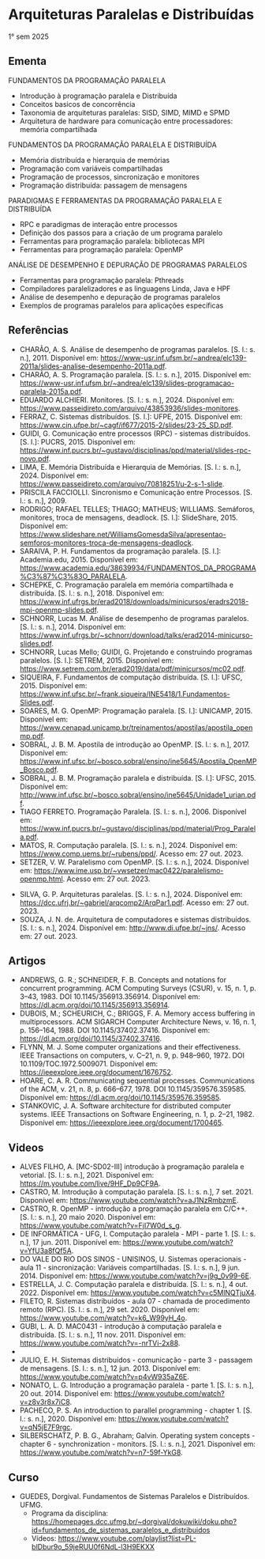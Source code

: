 # Arquiteturas Paralelas e Distribuídas

1° sem 2025

## Ementa

FUNDAMENTOS DA PROGRAMAÇÃO PARALELA

* Introdução à programação paralela e Distribuída
* Conceitos basicos de concorrência
* Taxonomia de arquiteturas paralelas: SISD, SIMD, MIMD e SPMD
* Arquitetura de hardware para comunicação entre processadores: memória compartilhada

FUNDAMENTOS DA PROGRAMAÇÃO PARALELA E DISTRIBUÍDA

* Memória distribuída e hierarquia de memórias
* Programação com variáveis compartilhadas
* Programação de processos, sincronização e monitores
* Programação distribuída: passagem de mensagens

PARADIGMAS E FERRAMENTAS DA PROGRAMAÇÃO PARALELA E DISTRIBUÍDA

* RPC e paradigmas de interação entre processos
* Definição dos passos para a criação de um programa paralelo
* Ferramentas para programação paralela: bibliotecas MPI
* Ferramentas para programação paralela: OpenMP

ANÁLISE DE DESEMPENHO E DEPURAÇÃO DE PROGRAMAS PARALELOS

* Ferramentas para programação paralela: Pthreads
* Compiladores paralelizadores e as linguagens Linda, Java e HPF
* Análise de desempenho e depuração de programas paralelos
* Exemplos de programas paralelos para aplicações específicas

## Referências

* CHARÃO, A. S. Análise de desempenho de programas paralelos. [S. l.: s. n.], 2011. Disponível em: https://www-usr.inf.ufsm.br/~andrea/elc139-2011a/slides-analise-desempenho-2011a.pdf.
* CHARÃO, A. S. Programação paralela. [S. l.: s. n.], 2015. Disponível em: https://www-usr.inf.ufsm.br/~andrea/elc139/slides-programacao-paralela-2015a.pdf.
* EDUARDO ALCHIERI. Monitores. [S. l.: s. n.], 2024. Disponível em: https://www.passeidireto.com/arquivo/43853936/slides-monitores.
* FERRAZ, C. Sistemas distribuídos. [S. l.]: UFPE, 2015. Disponível em: https://www.cin.ufpe.br/~cagf/if677/2015-2/slides/23-25_SD.pdf.
* GUIDI, G. Comunicação entre processos (RPC) - sistemas distribuídos. [S. l.]: PUCRS, 2015. Disponível em: https://www.inf.pucrs.br/~gustavo/disciplinas/ppd/material/slides-rpc-novo.pdf.
* LIMA, E. Memória Distribuída e Hierarquia de Memórias. [S. l.: s. n.], 2024. Disponível em: https://www.passeidireto.com/arquivo/70818251/u-2-s-1-slide.
* PRISCILA FACCIOLLI. Sincronismo e Comunicação entre Processos. [S. l.: s. n.], 2009.
* RODRIGO; RAFAEL TELLES; THIAGO; MATHEUS; WILLIAMS. Semáforos, monitores, troca de mensagens, deadlock. [S. l.]: SlideShare, 2015. Disponível em: https://www.slideshare.net/WilliamsGomesdaSilva/apresentao-semforos-monitores-troca-de-mensagens-deadlock.
* SARAIVA, P. H. Fundamentos da programação paralela. [S. l.]: Academia.edu, 2015. Disponível em: https://www.academia.edu/38639934/FUNDAMENTOS_DA_PROGRAMA%C3%87%C3%83O_PARALELA.
* SCHEPKE, C. Programação paralela em memória compartilhada e distribuída. [S. l.: s. n.], 2018. Disponível em: https://www.inf.ufrgs.br/erad2018/downloads/minicursos/eradrs2018-mpi-openmp-slides.pdf.
* SCHNORR, Lucas M. Análise de desempenho de programas paralelos. [S. l.: s. n.], 2014. Disponível em: https://www.inf.ufrgs.br/~schnorr/download/talks/erad2014-minicurso-slides.pdf.
* SCHNORR, Lucas Mello; GUIDI, G. Projetando e construindo programas paralelos. [S. l.]: SETREM, 2015. Disponível em: https://www.setrem.com.br/erad2019/data/pdf/minicursos/mc02.pdf.
* SIQUEIRA, F. Fundamentos de computação distribuída. [S. l.]: UFSC, 2015. Disponível em: https://www.inf.ufsc.br/~frank.siqueira/INE5418/1.Fundamentos-Slides.pdf.
* SOARES, M. G. OpenMP: Programação paralela. [S. l.]: UNICAMP, 2015. Disponível em: https://www.cenapad.unicamp.br/treinamentos/apostilas/apostila_openmp.pdf.
* SOBRAL, J. B. M. Apostila de introdução ao OpenMP. [S. l.: s. n.], 2017. Disponível em: https://www.inf.ufsc.br/~bosco.sobral/ensino/ine5645/Apostila_OpenMP_Bosco.pdf.
* SOBRAL, J. B. M. Programação paralela e distribuída. [S. l.]: UFSC, 2015. Disponível em: http://www.inf.ufsc.br/~bosco.sobral/ensino/ine5645/Unidade1_urian.pdf.
* TIAGO FERRETO. Programação Paralela. [S. l.: s. n.], 2006. Disponível em: https://www.inf.pucrs.br/~gustavo/disciplinas/ppd/material/Prog_Paralela.pdf.
* MATOS, R. Computação paralela. [S. l.: s. n.], 2024. Disponível em: https://www.comp.uems.br/~rubens/ppd/. Acesso em: 27 out. 2023.
* SETZER, V. W. Paralelismo com OpenMP. [S. l.: s. n.], 2024. Disponível em: https://www.ime.usp.br/~vwsetzer/mac0422/paralelismo-openmp.html. Acesso em: 27 out. 2023.
- SILVA, G. P. Arquiteturas paralelas. [S. l.: s. n.], 2024. Disponível em: https://dcc.ufrj.br/~gabriel/arqcomp2/ArqPar1.pdf. Acesso em: 27 out. 2023.
- SOUZA, J. N. de. Arquitetura de computadores e sistemas distribuídos. [S. l.: s. n.], 2024. Disponível em: http://www.di.ufpe.br/~jns/. Acesso em: 27 out. 2023.

## Artigos

* ANDREWS, G. R.; SCHNEIDER, F. B. Concepts and notations for concurrent programming. ACM Computing Surveys (CSUR), v. 15, n. 1, p. 3–43, 1983. DOI 10.1145/356913.356914. Disponível em: https://dl.acm.org/doi/10.1145/356913.356914.
* DUBOIS, M.; SCHEURICH, C.; BRIGGS, F. A. Memory access buffering in multiprocessors. ACM SIGARCH Computer Architecture News, v. 16, n. 1, p. 156–164, 1988. DOI 10.1145/37402.37416. Disponível em: https://dl.acm.org/doi/10.1145/37402.37416.
* FLYNN, M. J. Some computer organizations and their effectiveness. IEEE Transactions on computers, v. C–21, n. 9, p. 948–960, 1972. DOI 10.1109/TOC.1972.5009071. Disponível em: https://ieeexplore.ieee.org/document/1676752.
* HOARE, C. A. R. Communicating sequential processes. Communications of the ACM, v. 21, n. 8, p. 666–677, 1978. DOI 10.1145/359576.359585. Disponível em: https://dl.acm.org/doi/10.1145/359576.359585.
* STANKOVIC, J. A. Software architecture for distributed computer systems. IEEE Transactions on Software Engineering, n. 1, p. 2–21, 1982. Disponível em: https://ieeexplore.ieee.org/document/1700465.

## Videos

* ALVES FILHO, A. [MC-SD02-III] introdução à programação paralela e vetorial. [S. l.: s. n.], 2021. Disponível em: https://m.youtube.com/live/9HF_Dp9CF9A.
* CASTRO, M. Introdução à computação paralela. [S. l.: s. n.], 7 set. 2021. Disponível em: https://www.youtube.com/watch?v=aJ1NzRmbzmE.
* CASTRO, R. OpenMP - introdução a programação paralela em C/C++. [S. l.: s. n.], 20 maio 2020. Disponível em: https://www.youtube.com/watch?v=FjI7W0d_s_g.
* DE INFORMÁTICA - UFG, I. Computação paralela - MPI - parte 1. [S. l.: s. n.], 17 jun. 2011. Disponível em: https://www.youtube.com/watch?v=YfU3a8fQf5A.
* DO VALE DO RIO DOS SINOS - UNISINOS, U. Sistemas operacionais - aula 11 - sincronização: Variáveis compartilhadas. [S. l.: s. n.], 9 jun. 2014. Disponível em: https://www.youtube.com/watch?v=j9g_0v99-6E.
* ESTRELLA, J. C. Computação paralela e distribuída. [S. l.: s. n.], 4 out. 2022. Disponível em: https://www.youtube.com/watch?v=c5MlNQTjuX4.
* FILETO, R. Sistemas distribuídos - aula 07 - chamada de procedimento remoto (RPC). [S. l.: s. n.], 29 set. 2020. Disponível em: https://www.youtube.com/watch?v=k6_W99yH_4o.
* GUBI, L. A. D. MAC0431 - introdução à computação paralela e distribuída. [S. l.: s. n.], 11 nov. 2011. Disponível em: https://www.youtube.com/watch?v=-nrTVi-2x88.
* 
* JULIO, E. H. Sistemas distribuídos - comunicação - parte 3 - passagem de mensagens. [S. l.: s. n.], 12 jun. 2013. Disponível em: https://www.youtube.com/watch?v=p4vW935aZ6E.
* NONATO, L. G. Introdução a programação paralela - parte 1. [S. l.: s. n.], 20 out. 2014. Disponível em: https://www.youtube.com/watch?v=z8v3r8x7iC8.
* PACHECO, P. S. An introduction to parallel programming - chapter 1. [S. l.: s. n.], 2020. Disponível em: https://www.youtube.com/watch?v=qN5jE7F9rgc.
* SILBERSCHATZ, P. B. G., Abraham; Galvin. Operating system concepts - chapter 6 - synchronization - monitors. [S. l.: s. n.], 2021. Disponível em: https://www.youtube.com/watch?v=n7-59f-YkG8.

## Curso

* GUEDES, Dorgival. Fundamentos de Sistemas Paralelos e Distribuídos. UFMG. 
  * Programa da disciplina: https://homepages.dcc.ufmg.br/~dorgival/dokuwiki/doku.php?id=fundamentos_de_sistemas_paralelos_e_distribuidos
  * Vídeos: https://www.youtube.com/playlist?list=PL-blDbur9o_59jeRUU0f6NdL-l3H9EKXX
